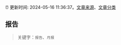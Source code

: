 :alarm_clock: 更新时间: 2024-05-16 11:36:37。[文章来源](/README.md)、[文章分类](/TAGS.md)

## 报告


> 关键字：`报告`、`月报`



